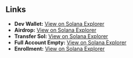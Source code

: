 ## Links

- **Dev Wallet:** [View on Solana Explorer](https://explorer.solana.com/address/HSKiin1qtFBpdBeh2ErJCahrmVBfCYwByb7q2WyEH8WF?cluster=devnet)
- **Airdrop:** [View on Solana Explorer](https://explorer.solana.com/tx/2AS7CkUyK1Yzj3gzUFCeaS3t7jU7ae8oQbrQ9bqnw8i1JXTQ7Z4zEon3kEyAEtVANr8sDgzc7oDuXPkV12yFgRwq?cluster=devnet)
- **Transfer Sol:** [View on Solana Explorer](https://explorer.solana.com/tx/43rgvGQXeKer6yKvGkaW8tMgzxWDYw4TH1mKYXhKiv2hz9kmmnK5PTS1KT23Mp6M6qVSj9G3AwtfqWLnanHfnCZN?cluster=devnet)
- **Full Account Empty:** [View on Solana Explorer](https://explorer.solana.com/tx/5U32bKXt6fC6vACB1FfVzLkJan1viAEPnc1P6UPD4D2eHoVpW3EprJGX5h9UkNoGZe4cZpQWWku8F4UhuUajrUW2?cluster=devnet)
- **Enrollment:** [View on Solana Explorer](https://explorer.solana.com/tx/5MVg1G61fC8Uvc5t5ogqYYqevnkLLFUsWLVBGFAFDwKahbPP7LtLci3EChLsod3CLRgSPCFfUemLtgrcbY8YPudK?cluster=devnet)